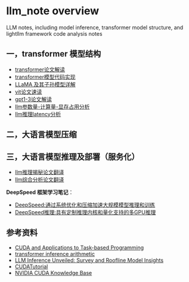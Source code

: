 # llm_note overview
LLM notes, including model inference, transformer model structure, and lightllm framework code analysis notes

## 一，transformer 模型结构

- [transformer论文解读](./1_transformer_model/transformer论文解读.md)
- [transformer模型代码实现](./1_transformer_model/transformer模型代码实现.md)
- [LLaMA 及其子孙模型详解](./1_transformer_model/llama及其子孙模型概述.md)
- [vit论文速读](1_transformer_model/vit论文速读.md)
- [gpt1-3论文解读](./1_transformer_model/gpt1-3论文解读.md)
- [llm参数量-计算量-显存占用分析](./1_transformer_model/llm参数量-计算量-显存占用分析.md)
- [llm推理latency分析](1_transformer_model/llm推理latency分析.md)

## 二，大语言模型压缩


## 三，大语言模型推理及部署（服务化）

- [llm推理揭秘论文翻译](3_llm_infer_deploy/llm推理揭秘论文翻译.md)
- [llm综合分析论文翻译](3_llm_infer_deploy/llm综合分析论文翻译.md)

**DeepSpeed 框架学习笔记**：

- [DeepSpeed:通过系统优化和压缩加速大规模模型推理和训练](./3_llm_infer_deploy/deepspeed_note/deepspeed-通过系统优化和压缩加速大规模模型推理和训练.md)
- [DeepSpeed推理:具有定制推理内核和量化支持的多GPU推理](./3_llm_infer_deploy/deepspeed_note/deepspeed推理-具有定制推理内核和量化支持的多GPU推理.md)

## 参考资料

- [CUDA and Applications to Task-based Programming](https://cuda-tutorial.github.io/)
- [transformer inference arithmetic](https://kipp.ly/transformer-inference-arithmetic/)
- [LLM Inference Unveiled: Survey and Roofline Model Insights](https://arxiv.org/pdf/2402.16363)
- [CUDATutorial](https://github.com/RussWong/CUDATutorial/tree/main)
- [NVIDIA CUDA Knowledge Base](https://github.com/rshipley160/learn-cuda/wiki)
